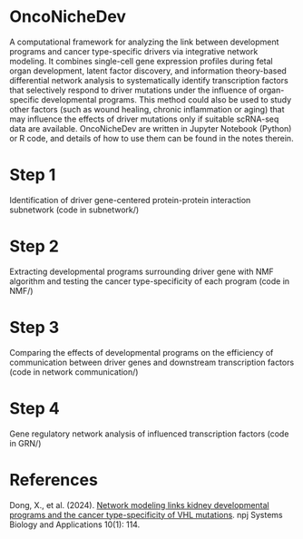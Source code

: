 # OncoNicheDev
A computational framework for analyzing the link between development programs and cancer type-specific drivers via integrative network modeling. It combines single-cell gene expression profiles during fetal organ development, latent factor discovery, and information theory-based differential network analysis to systematically identify transcription factors that selectively respond to driver mutations under the influence of organ-specific developmental programs. This method could also be used to study other factors (such as wound healing, chronic inflammation or aging) that may influence the effects of driver mutations only if suitable scRNA-seq data are available. OncoNicheDev are written in Jupyter Notebook (Python) or R code, and details of how to use them can be found in the notes therein.

# Step 1
Identification of driver gene-centered protein-protein interaction subnetwork (code in subnetwork/)

# Step 2
Extracting developmental programs surrounding driver gene with NMF algorithm and testing the cancer type-specificity 
of each program (code in NMF/)

# Step 3
Comparing the effects of developmental programs on the efficiency of communication between driver genes and downstream transcription factors (code in network communication/)

# Step 4
Gene regulatory network analysis of influenced transcription factors (code in GRN/)

# References
Dong, X., et al. (2024). [Network modeling links kidney developmental programs and the cancer type-specificity of VHL mutations](https://www.nature.com/articles/s41540-024-00445-2). npj Systems Biology and Applications 10(1): 114.


